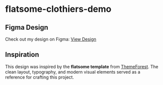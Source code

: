# flatsome-clothiers-demo
## Figma Design
Check out my design on Figma: [View Design](https://www.figma.com/design/8yj9YZ0xpDjTaVeDytaOL7/Untitled?node-id=0-1&t=kHlMckoazCb1Iv3T-1)
## Inspiration
This design was inspired by the **flatsome template** from [ThemeForest](https://themeforest.net). The clean layout, typography, and modern visual elements served as a reference for crafting this project.
